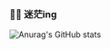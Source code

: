 ### 🐻‍❄️ 迷茫ing

![Anurag's GitHub stats](https://github-readme-stats.vercel.app/api?username=zhoubaos&show_icons=true)

<!--
**zhoubaos/zhoubaos** is a ✨ _special_ ✨ repository because its `README.md` (this file) appears on your GitHub profile.

Here are some ideas to get you started:

- 🔭 I’m currently working on ...
- 🌱 I’m currently learning ...
- 👯 I’m looking to collaborate on ...
- 🤔 I’m looking for help with ...
- 💬 Ask me about ...
- 📫 How to reach me: ...
- 😄 Pronouns: ...
- ⚡ Fun fact: ...
-->
